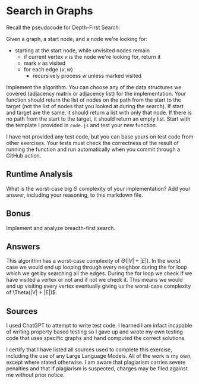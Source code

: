 # Search in Graphs

Recall the pseudocode for Depth-First Search:

Given a graph, a start node, and a node we're looking for:
- starting at the start node, while unvisited nodes remain
    - if current vertex $v$ is the node we're looking for, return it
    - mark $v$ as visited
    - for each edge $(v,w)$
        - recursively process $w$ unless marked visited

Implement the algorithm. You can choose any of the data structures we covered
(adjacency matrix or adjacency list) for the implementation. Your function
should return the list of nodes on the path from the start to the target (not
the list of nodes that you looked at during the search). If start and target are
the same, it should return a list with only that node. If there is no path from
the start to the target, it should return an empty list. Start with the template
I provided in `code.js` and test your new function.

I have not provided any test code, but you can base yours on test code from
other exercises. Your tests must check the correctness of the result of running
the function and run automatically when you commit through a GitHub action.

## Runtime Analysis

What is the worst-case big $\Theta$ complexity of your implementation? Add your
answer, including your reasoning, to this markdown file.

## Bonus

Implement and analyze breadth-first search.

## Answers

This algorithm has a worst-case complexity of $\Theta(|V| + |E|)$. In the worst case we would end up looping through every neighbor during the for loop which we get by searching all the edges. During the for loop we check if we have visited a vertex or not and if not we check it. This means we would end up visiting every vertex eventually giving us the worst-case complexity of \Theta(|V| + |E|)$.

## Sources

I used ChatGPT to attempt to write test code. I learned I am infact incapable of writing property based testing so I gave up and wrote my own testing code that uses specific graphs and hand computed the correct solutions.

I certify that I have listed all sources used to complete this exercise, including the use of any Large Language Models. All of the work is my own, except where stated otherwise. I am aware that plagiarism carries severe penalties and that if plagiarism is suspected, charges may be filed against me without prior notice.
